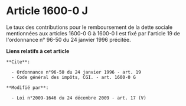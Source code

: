 # Article 1600-0 J

Le taux des contributions pour le remboursement de la dette sociale mentionnées aux articles 1600-0 G à 1600-0 I est fixé par
l'article 19 de l'ordonnance n° 96-50 du 24 janvier 1996 précitée.

**Liens relatifs à cet article**

	**Cite**:

	  - Ordonnance n°96-50 du 24 janvier 1996 - art. 19
	  - Code général des impôts, CGI. - art. 1600-0 G

	**Modifié par**:

	  - Loi n°2009-1646 du 24 décembre 2009 - art. 17 (V)
